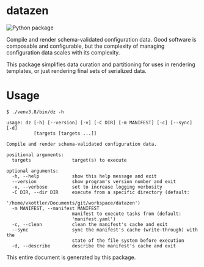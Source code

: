 <!--
    =====================================
    generator=datazen
    version=1.3.0
    hash=d600940c4db030ae24b1c956c84a80b2
    =====================================
-->

# datazen

![Python package](https://github.com/vkottler/datazen/workflows/Python%20package/badge.svg)

Compile and render schema-validated configuration data. Good software is composable and configurable, but
the complexity of managing configuration data scales with its complexity.

This package simplifies data curation and partitioning for uses in rendering
templates, or just rendering final sets of serialized data.

# Usage

```
$ ./venv3.8/bin/dz -h

usage: dz [-h] [--version] [-v] [-C DIR] [-m MANIFEST] [-c] [--sync] [-d]
          [targets [targets ...]]

Compile and render schema-validated configuration data.

positional arguments:
  targets               target(s) to execute

optional arguments:
  -h, --help            show this help message and exit
  --version             show program's version number and exit
  -v, --verbose         set to increase logging verbosity
  -C DIR, --dir DIR     execute from a specific directory (default:
                        '/home/vkottler/Documents/git/workspace/datazen')
  -m MANIFEST, --manifest MANIFEST
                        manifest to execute tasks from (default:
                        'manifest.yaml')
  -c, --clean           clean the manifest's cache and exit
  --sync                sync the manifest's cache (write-through) with the
                        state of the file system before execution
  -d, --describe        describe the manifest's cache and exit

```

This entire document is generated by this package.
